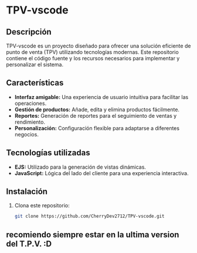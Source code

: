 # TPV-vscode

## Descripción
TPV-vscode es un proyecto diseñado para ofrecer una solución eficiente de punto de venta (TPV) utilizando tecnologías modernas. Este repositorio contiene el código fuente y los recursos necesarios para implementar y personalizar el sistema.

## Características
- **Interfaz amigable:** Una experiencia de usuario intuitiva para facilitar las operaciones.
- **Gestión de productos:** Añade, edita y elimina productos fácilmente.
- **Reportes:** Generación de reportes para el seguimiento de ventas y rendimiento.
- **Personalización:** Configuración flexible para adaptarse a diferentes negocios.

## Tecnologías utilizadas
- **EJS:** Utilizado para la generación de vistas dinámicas.
- **JavaScript:** Lógica del lado del cliente para una experiencia interactiva.

## Instalación
1. Clona este repositorio:
   ```bash
   git clone https://github.com/CherryDev2712/TPV-vscode.git


## recomiendo siempre estar en la ultima version del T.P.V. :D
